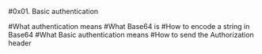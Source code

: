 #0x01. Basic authentication

#What authentication means
#What Base64 is
#How to encode a string in Base64
#What Basic authentication means
#How to send the Authorization header

